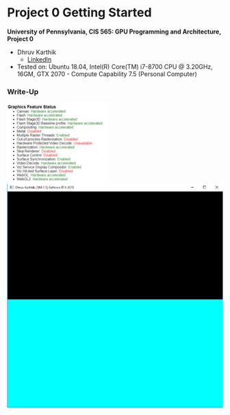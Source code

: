 Project 0 Getting Started
====================

**University of Pennsylvania, CIS 565: GPU Programming and Architecture, Project 0**

* Dhruv Karthik
  * [LinkedIn](https://www.linkedin.com/in/dhruvkarthik/)
* Tested on: Ubuntu 18.04, Intel(R) Core(TM) i7-8700 CPU @ 3.20GHz, 16GM, GTX 2070 - Compute Capability 7.5 (Personal Computer)

### Write-Up
![](images/webgl.jpg)
![](images/cuda_run.png)



